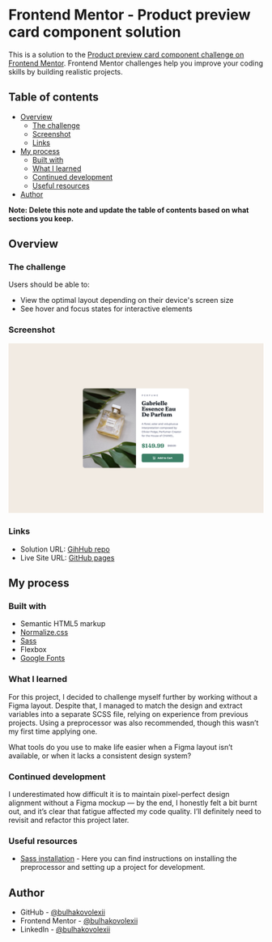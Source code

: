 # Frontend Mentor - Product preview card component solution

This is a solution to the [Product preview card component challenge on Frontend Mentor](https://www.frontendmentor.io/challenges/product-preview-card-component-GO7UmttRfa). Frontend Mentor challenges help you improve your coding skills by building realistic projects.

## Table of contents

- [Overview](#overview)
  - [The challenge](#the-challenge)
  - [Screenshot](#screenshot)
  - [Links](#links)
- [My process](#my-process)
  - [Built with](#built-with)
  - [What I learned](#what-i-learned)
  - [Continued development](#continued-development)
  - [Useful resources](#useful-resources)
- [Author](#author)

**Note: Delete this note and update the table of contents based on what sections you keep.**

## Overview

### The challenge

Users should be able to:

- View the optimal layout depending on their device's screen size
- See hover and focus states for interactive elements

### Screenshot

![](./images/screenshot.png)

### Links

- Solution URL: [GihHub repo](https://github.com/bulhakovolexii/product-preview-card-component/)
- Live Site URL: [GitHub pages](https://bulhakovolexii.github.io/product-preview-card-component/)

## My process

### Built with

- Semantic HTML5 markup
- [Normalize.css](https://necolas.github.io/normalize.css/)
- [Sass](https://sass-lang.com/)
- Flexbox
- [Google Fonts](https://fonts.google.com/)

### What I learned

For this project, I decided to challenge myself further by working without a Figma layout.
Despite that, I managed to match the design and extract variables into a separate SCSS file, relying on experience from previous projects. Using a preprocessor was also recommended, though this wasn’t my first time applying one.

What tools do you use to make life easier when a Figma layout isn’t available, or when it lacks a consistent design system?

### Continued development

I underestimated how difficult it is to maintain pixel-perfect design alignment without a Figma mockup — by the end, I honestly felt a bit burnt out, and it’s clear that fatigue affected my code quality. I’ll definitely need to revisit and refactor this project later.

### Useful resources

- [Sass installation](https://sass-lang.com/install/) - Here you can find instructions on installing the preprocessor and setting up a project for development.

## Author

- GitHub - [@bulhakovolexii](https://github.com/bulhakovolexii)
- Frontend Mentor - [@bulhakovolexii](https://www.frontendmentor.io/profile/bulhakovolexii)
- LinkedIn - [@bulhakovolexii](https://www.linkedin.com/in/bulhakovolexii/)
